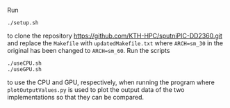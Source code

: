 Run

```
./setup.sh
```

to clone the repository https://github.com/KTH-HPC/sputniPIC-DD2360.git and replace the `Makefile` with `updatedMakefile.txt` where `ARCH=sm_30` in the original has been changed to `ARCH=sm_60`. Run the scripts

```
./useCPU.sh
./useGPU.sh
```

to use the CPU and GPU, respectively, when running the program where `plotOutputValues.py` is used to plot the output data of the two implementations so that they can be compared.
